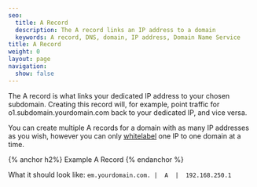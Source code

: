 ```yaml
---
seo:
  title: A Record
  description: The A record links an IP address to a domain
  keywords: A record, DNS, domain, IP address, Domain Name Service
title: A Record
weight: 0
layout: page
navigation:
  show: false
---
```


The A record is what links your dedicated IP address to your chosen subdomain. Creating this record will, for example, point traffic for o1.subdomain.yourdomain.com back to your dedicated IP, and vice versa.

You can create multiple A records for a domain with as many IP addresses as you wish, however you can only [whitelabel]({{root_url}}/User_Guide/Setting_Up_Your_Server/Whitelabeling/index.html) one IP to one domain at a time.


{% anchor h2%}
Example A Record
{% endanchor %}

What it should look like:
```em.yourdomain.com. |  A  |  192.168.250.1```
